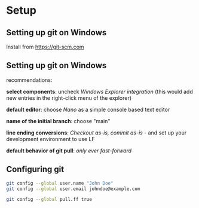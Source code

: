 # Setup

## Setting up git on Windows

Install from <https://git-scm.com>

## Setting up git on Windows

recommendations:

**select components**: uncheck _Windows Explorer integration_ (this would add new entries in the right-click menu of the explorer)

**default editor**: choose _Nano_ as a simple console based text editor

**name of the initial branch**: choose "main"

**line ending conversions**: _Checkout as-is, commit as-is_ - and set up your development environment to use LF

**default behavior of git pull**: _only ever fast-forward_

## Configuring git

```bash
git config --global user.name "John Doe"
git config --global user.email johndoe@example.com
```

```bash
git config --global pull.ff true
```

